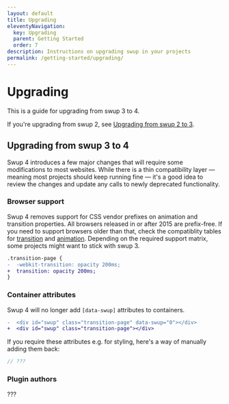 ```yaml
---
layout: default
title: Upgrading
eleventyNavigation:
  key: Upgrading
  parent: Getting Started
  order: 7
description: Instructions on upgrading swup in your projects
permalink: /getting-started/upgrading/
---
```


# Upgrading

This is a guide for upgrading from swup 3 to 4.

If you're upgrading from swup 2, see [Upgrading from swup 2 to 3](/getting-started/upgrading-v3/).

## Upgrading from swup 3 to 4

Swup 4 introduces a few major changes that will require some modifications to most websites.
While there is a thin compatibility layer — meaning most projects should keep running fine — it's a
good idea to review the changes and update any calls to newly deprecated functionality.

### Browser support

Swup 4 removes support for CSS vendor prefixes on animation and transition properties. All browsers
released in or after 2015 are prefix-free. If you need to support browsers older than that, check
the compatiblity tables for [transition](https://caniuse.com/?search=transition) and
[animation](https://caniuse.com/?search=animation). Depending on the required support matrix, some
projects might want to stick with swup 3.

```diff
.transition-page {
-  -webkit-transition: opacity 200ms;
+  transition: opacity 200ms;
}
```

### Container attributes

Swup 4 will no longer add `[data-swup]` attributes to containers.

```diff
-  <div id="swup" class="transition-page" data-swup="0"></div>
+  <div id="swup" class="transition-page"></div>
```

If you require these attributes e.g. for styling, here's a way of manually adding them back:

```js
// ???
```

### Plugin authors

???
